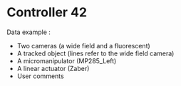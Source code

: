 # Controller 42

Data example : 

- Two cameras (a wide field and a fluorescent)
- A tracked object (lines refer to the wide field camera)
- A micromanipulator (MP285_Left)
- A linear actuator (Zaber)
- User comments